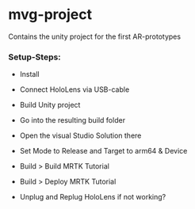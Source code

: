# mvg-project
Contains the unity project for the first AR-prototypes


### Setup-Steps:
* Install

* Connect HoloLens via USB-cable
* Build Unity project
* Go into the resulting build folder
* Open the visual Studio Solution there
* Set Mode to Release and Target to arm64 & Device
* Build > Build MRTK Tutorial
* Build > Deploy MRTK Tutorial
* Unplug and Replug HoloLens if not working?
